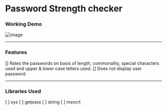# Password Strength checker
### Working Demo
![image](https://github.com/pratiyk/password-strength-checker/assets/38837970/81322074-d3f9-4a5a-aa17-be9f8a05e14a)
******
### Features
[] Rates the passwords on basis of length, commonality, special characters used and upper & lower case letters used.
[] Does not display user password.
*******
### Libraries Used
[ ] sys
[ ] getpass 
[ ] string
[ ] msvcrt
